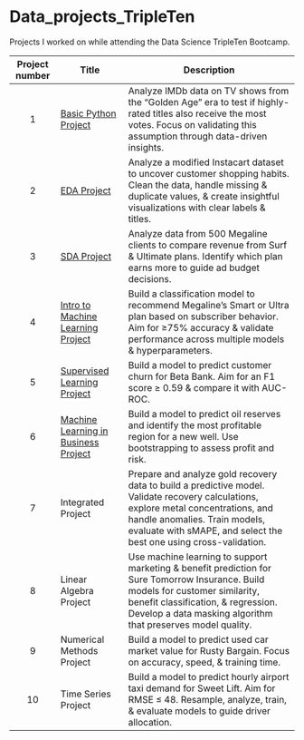 # Data_projects_TripleTen
Projects I worked on while attending the Data Science TripleTen Bootcamp.


| Project number | Title | Description |
| :-----------: | ----------- |----------- |
| 1 | [Basic Python Project](Basic_Python_Project/README.md) | Analyze IMDb data on TV shows from the “Golden Age” era to test if highly-rated titles also receive the most votes. Focus on validating this assumption through data-driven insights. |
| 2 | [EDA Project](EDA_Project/README.md) | Analyze a modified Instacart dataset to uncover customer shopping habits. Clean the data, handle missing & duplicate values, & create insightful visualizations with clear labels & titles. |
| 3 | [SDA Project](SDA_Project/README.md) | Analyze data from 500 Megaline clients to compare revenue from Surf & Ultimate plans. Identify which plan earns more to guide ad budget decisions. |
| 4 | [Intro to Machine Learning Project](Intro_to_Machine_Learning_Project/README.md) | Build a classification model to recommend Megaline’s Smart or Ultra plan based on subscriber behavior. Aim for ≥75% accuracy & validate performance across multiple models & hyperparameters. |
| 5 | [Supervised Learning Project](Supervised_Learning_Project/README.md) | Build a model to predict customer churn for Beta Bank. Aim for an F1 score ≥ 0.59 & compare it with AUC-ROC. |
| 6 | [Machine Learning in Business Project](Machine_Learning_in_Business_Project/README.md) | Build a model to predict oil reserves and identify the most profitable region for a new well. Use bootstrapping to assess profit and risk. |
| 7 | Integrated Project | Prepare and analyze gold recovery data to build a predictive model. Validate recovery calculations, explore metal concentrations, and handle anomalies. Train models, evaluate with sMAPE, and select the best one using cross-validation. |
| 8 | Linear Algebra Project | Use machine learning to support marketing & benefit prediction for Sure Tomorrow Insurance. Build models for customer similarity, benefit classification, & regression. Develop a data masking algorithm that preserves model quality. |
| 9 | Numerical Methods Project | Build a model to predict used car market value for Rusty Bargain. Focus on accuracy, speed, & training time. |
| 10 | Time Series Project | Build a model to predict hourly airport taxi demand for Sweet Lift. Aim for RMSE ≤ 48. Resample, analyze, train, & evaluate models to guide driver allocation. |
